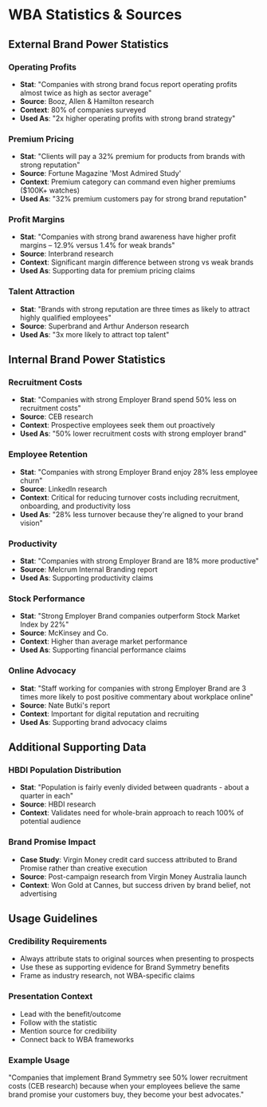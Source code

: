 # WBA Statistics & Sources

## External Brand Power Statistics

### Operating Profits
- **Stat**: "Companies with strong brand focus report operating profits almost twice as high as sector average"
- **Source**: Booz, Allen & Hamilton research
- **Context**: 80% of companies surveyed
- **Used As**: "2x higher operating profits with strong brand strategy"

### Premium Pricing
- **Stat**: "Clients will pay a 32% premium for products from brands with strong reputation"
- **Source**: Fortune Magazine 'Most Admired Study'
- **Context**: Premium category can command even higher premiums ($100K+ watches)
- **Used As**: "32% premium customers pay for strong brand reputation"

### Profit Margins
- **Stat**: "Companies with strong brand awareness have higher profit margins – 12.9% versus 1.4% for weak brands"
- **Source**: Interbrand research
- **Context**: Significant margin difference between strong vs weak brands
- **Used As**: Supporting data for premium pricing claims

### Talent Attraction
- **Stat**: "Brands with strong reputation are three times as likely to attract highly qualified employees"
- **Source**: Superbrand and Arthur Anderson research
- **Used As**: "3x more likely to attract top talent"

## Internal Brand Power Statistics

### Recruitment Costs
- **Stat**: "Companies with strong Employer Brand spend 50% less on recruitment costs"
- **Source**: CEB research
- **Context**: Prospective employees seek them out proactively
- **Used As**: "50% lower recruitment costs with strong employer brand"

### Employee Retention
- **Stat**: "Companies with strong Employer Brand enjoy 28% less employee churn"
- **Source**: LinkedIn research
- **Context**: Critical for reducing turnover costs including recruitment, onboarding, and productivity loss
- **Used As**: "28% less turnover because they're aligned to your brand vision"

### Productivity
- **Stat**: "Companies with strong Employer Brand are 18% more productive"
- **Source**: Melcrum Internal Branding report
- **Used As**: Supporting productivity claims

### Stock Performance
- **Stat**: "Strong Employer Brand companies outperform Stock Market Index by 22%"
- **Source**: McKinsey and Co.
- **Context**: Higher than average market performance
- **Used As**: Supporting financial performance claims

### Online Advocacy
- **Stat**: "Staff working for companies with strong Employer Brand are 3 times more likely to post positive commentary about workplace online"
- **Source**: Nate Butki's report
- **Context**: Important for digital reputation and recruiting
- **Used As**: Supporting brand advocacy claims

## Additional Supporting Data

### HBDI Population Distribution
- **Stat**: "Population is fairly evenly divided between quadrants - about a quarter in each"
- **Source**: HBDI research
- **Context**: Validates need for whole-brain approach to reach 100% of potential audience

### Brand Promise Impact
- **Case Study**: Virgin Money credit card success attributed to Brand Promise rather than creative execution
- **Source**: Post-campaign research from Virgin Money Australia launch
- **Context**: Won Gold at Cannes, but success driven by brand belief, not advertising

## Usage Guidelines

### Credibility Requirements
- Always attribute stats to original sources when presenting to prospects
- Use these as supporting evidence for Brand Symmetry benefits
- Frame as industry research, not WBA-specific claims

### Presentation Context
- Lead with the benefit/outcome
- Follow with the statistic
- Mention source for credibility
- Connect back to WBA frameworks

### Example Usage
"Companies that implement Brand Symmetry see 50% lower recruitment costs (CEB research) because when your employees believe the same brand promise your customers buy, they become your best advocates."